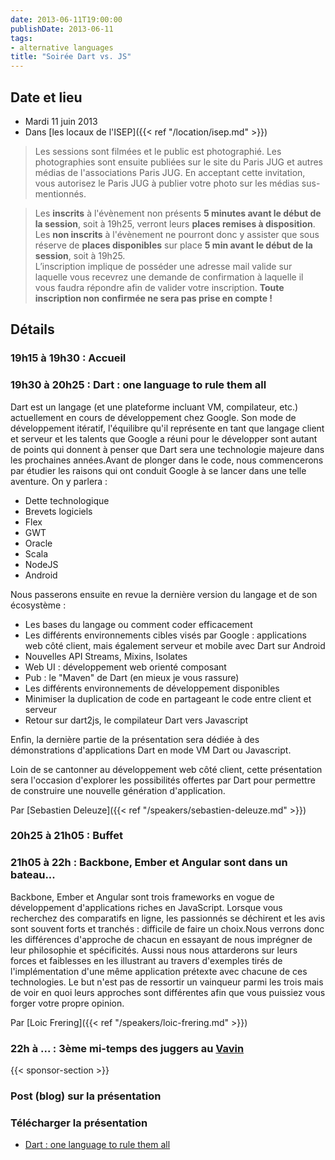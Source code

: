 ```yaml
---
date: 2013-06-11T19:00:00
publishDate: 2013-06-11
tags:
- alternative languages
title: "Soirée Dart vs. JS"
---
```


## Date et lieu

* Mardi 11 juin 2013
* Dans [les locaux de l'ISEP]({{< ref "/location/isep.md" >}})

> Les sessions sont filmées et le public est photographié. Les photographies sont ensuite publiées sur le site du Paris JUG et autres médias de l'associations Paris JUG. En acceptant cette invitation, vous autorisez le Paris JUG à publier votre photo sur les médias sus-mentionnés.

> Les **inscrits** à l'évènement non présents **5 minutes avant le début de la session**, soit à 19h25, verront leurs **places remises à disposition**.  
Les **non inscrits** à l'évènement ne pourront donc y assister que sous réserve de **places disponibles** sur place **5 min avant le début de la session**, soit à 19h25.  
L’inscription implique de posséder une adresse mail valide sur laquelle vous recevrez une demande de confirmation à laquelle il vous faudra répondre afin de valider votre inscription.
**Toute inscription non confirmée ne sera pas prise en compte !**

## Détails

### 19h15 à 19h30 : Accueil

### 19h30 à 20h25 : Dart : one language to rule them all

Dart est un langage (et une plateforme incluant VM, compilateur, etc.) actuellement en cours de développement chez Google. Son mode de développement itératif, l'équilibre qu'il représente en tant que langage client et serveur et les talents que Google a réuni pour le développer sont autant de points qui donnent à penser que Dart sera une technologie majeure dans les prochaines années.Avant de plonger dans le code, nous commencerons par étudier les raisons qui ont conduit Google à se lancer dans une telle aventure. On y parlera :
- Dette technologique
- Brevets logiciels
- Flex
- GWT
- Oracle
- Scala
- NodeJS
- Android

Nous passerons ensuite en revue la dernière version du langage et de son écosystème :
- Les bases du langage ou comment coder efficacement
- Les différents environnements cibles visés par Google : applications web côté client, mais également serveur et mobile avec Dart sur Android
- Nouvelles API Streams, Mixins, Isolates
- Web UI : développement web orienté composant
- Pub : le "Maven" de Dart (en mieux je vous rassure)
- Les différents environnements de développement disponibles
- Minimiser la duplication de code en partageant le code entre client et serveur
- Retour sur dart2js, le compilateur Dart vers Javascript

Enfin, la dernière partie de la présentation sera dédiée à des démonstrations d'applications Dart en mode VM Dart ou Javascript.

Loin de se cantonner au développement web côté client, cette présentation sera l'occasion d'explorer les possibilités offertes par Dart pour permettre de construire une nouvelle génération d'application.

Par [Sebastien Deleuze]({{< ref "/speakers/sebastien-deleuze.md" >}})

### 20h25 à 21h05 : Buffet

### 21h05 à 22h : Backbone, Ember et Angular sont dans un bateau...

Backbone, Ember et Angular sont trois frameworks en vogue de développement d'applications riches en JavaScript. Lorsque vous recherchez des comparatifs en ligne, les passionnés se déchirent et les avis sont souvent forts et tranchés : difficile de faire un choix.Nous verrons donc les différences d'approche de chacun en essayant de nous imprégner de leur philosophie et spécificités. Aussi nous nous attarderons sur leurs forces et faiblesses en les illustrant au travers d'exemples tirés de l'implémentation d'une même application prétexte avec chacune de ces technologies.
Le but n'est pas de ressortir un vainqueur parmi les trois mais de voir en quoi leurs approches sont différentes afin que vous puissiez vous forger votre propre opinion.

Par [Loic Frering]({{< ref "/speakers/loic-frering.md" >}})

### 22h à ... : 3ème mi-temps des juggers au [Vavin](https://maps.google.fr/maps/place?hl=fr&sourceid=navclient-ff&rlz=1B3GGGL_frFR294FR295&um=1&ie=UTF-8&q=restaurant+le+vavin+paris&fb=1&gl=fr&hq=restaurant+le+vavin&hnear=paris&cid=16763854041267710574)

{{< sponsor-section >}}

### Post (blog) sur la présentation

### Télécharger la présentation

- [Dart : one language to rule them all](dart-seb-deleuze-jug-2013-13-05.pdf)
